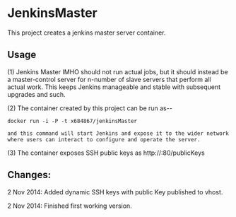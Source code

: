 JenkinsMaster
=============

This project creates a jenkins master server container.

Usage
-----
(1) Jenkins Master IMHO should not run actual jobs, but it should instead be a master-control server for n-number of slave servers that perform all actual work.  This keeps Jenkins manageable and stable with subsequent upgrades and such.

(2) The container created by this project can be run as--

    docker run -i -P -t x684867/jenkinsMaster

    and this command will start Jenkins and expose it to the wider network where users can interact to configure and operate the server.

(3) The container exposes SSH public keys as http://<ipaddr>:80/publicKeys


Changes:
--------
2 Nov 2014: Added dynamic SSH keys with public Key published to vhost.

2 Nov 2014: Finished first working version.
